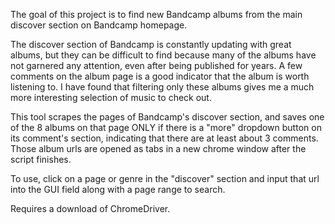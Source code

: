The goal of this project is to find new Bandcamp albums from the main discover section on Bandcamp homepage.

The discover section of Bandcamp is constantly updating with great albums, but they can be difficult to find because many of the albums have not garnered any attention, even after being published for years. A few comments on the album page is a good indicator that the album is worth listening to. I have found that filtering only these albums gives me a much more interesting selection of music to check out.

This tool scrapes the pages of Bandcamp's discover section, and saves one of the 8 albums on that page ONLY if there is a "more" dropdown button  on its comment's section, indicating that there are at least about 3 comments. Those album urls are opened as tabs in a new chrome window after the script finishes.

To use, click on a page or genre in the "discover" section and input that url into the GUI field along with a page range to search.

Requires a download of ChromeDriver.
